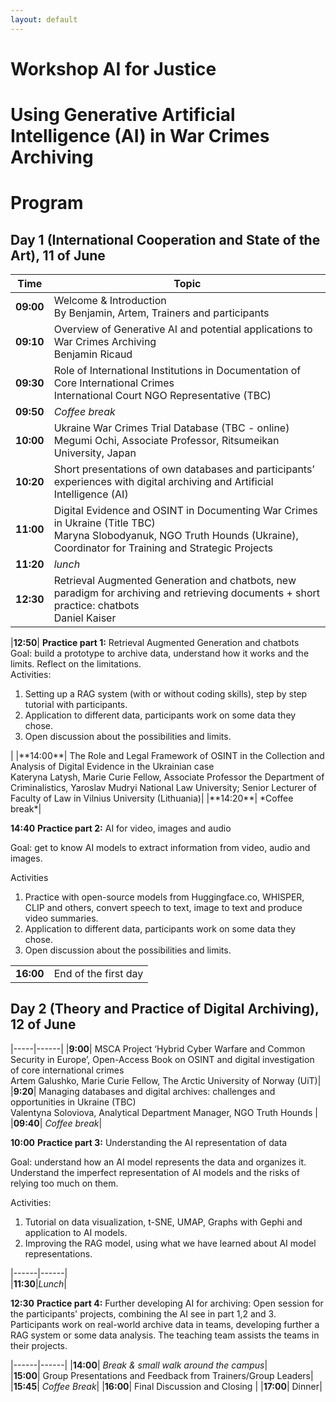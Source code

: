 ```yaml
---
layout: default
---
```


# Workshop AI for Justice
# Using Generative Artificial Intelligence (AI) in War Crimes Archiving


# Program

## Day 1 (International Cooperation and State of the Art), 11 of June

| Time | Topic |
| --- | ----------- |
|**09:00** |Welcome & Introduction <br> By Benjamin, Artem, Trainers and participants| 
|**09:10** |Overview of Generative AI and potential applications to War Crimes Archiving<br>Benjamin Ricaud|
|**09:30** | Role of International Institutions in Documentation of Core International Crimes<br>International Court NGO Representative (TBC)|
|**09:50**| *Coffee break*|
|**10:00**| Ukraine War Crimes Trial Database (TBC - online)<br>Megumi Ochi, Associate Professor, Ritsumeikan University, Japan |　　
|**10:20** | Short presentations of own databases and participants’ experiences with digital archiving and Artificial Intelligence (AI)|
|**11:00**| Digital Evidence and OSINT in Documenting War Crimes in Ukraine (Title TBC)<br>Maryna Slobodyanuk, NGO Truth Hounds (Ukraine), Coordinator for Training and Strategic Projects |
|**11:20**| *lunch*|
|**12:30**| Retrieval Augmented Generation and chatbots, new paradigm for archiving and retrieving documents + short practice: chatbots<br>Daniel Kaiser|

|**12:50**| **Practice part 1:** Retrieval Augmented Generation and chatbots<br>
Goal: build a prototype to archive data, understand how it works and the limits. Reflect on the limitations.<br>
Activities: <ol>
<li>Setting up a RAG system (with or without coding skills), step by step tutorial with participants.</li>
<li>Application to different data, participants work on some data they chose.</li>
<li>Open discussion about the possibilities and limits.</li>
</ol>|
|**14:00**| The Role and Legal Framework of OSINT in the Collection and Analysis of Digital Evidence in the Ukrainian case<br>Kateryna Latysh, Marie Curie Fellow, Associate Professor the Department of Criminalistics, Yaroslav Mudryi National Law University; Senior Lecturer of Faculty of Law in Vilnius University (Lithuania)|
|**14:20**| *Coffee break*|

**14:40** **Practice part 2:** AI for video, images and audio

Goal: get to know AI models to extract information from video, audio and images.

Activities                                                
1. Practice with open-source models from Huggingface.co, WHISPER, CLIP and others, convert speech to text, image to text and produce video summaries.
2. Application to different data, participants work on some data they chose.
3. Open discussion about the possibilities and limits.

| | |
|-----|------|
|**16:00**| End of the first day|


## Day 2 (Theory and Practice of Digital Archiving), 12 of June

|-----|------|
|**9:00**| MSCA Project ‘Hybrid Cyber Warfare and Common Security in Europe’, Open-Access Book on OSINT and digital investigation of core international crimes <br>Artem Galushko, Marie Curie Fellow, The Arctic University of Norway (UiT)|
|**9:20**| Managing databases and digital archives: challenges and opportunities in Ukraine (TBC)<br> Valentyna Soloviova, Analytical Department Manager, NGO Truth Hounds |
|**09:40**| *Coffee break*| 

**10:00** **Practice part 3:** Understanding the AI representation of data

Goal: understand how an AI model represents the data and organizes it. Understand the imperfect representation of AI models and the risks of relying too much on them.

Activities:
1. Tutorial on data visualization, t-SNE, UMAP, Graphs with Gephi and application to AI models.
2. Improving the RAG model, using what we have learned about AI model representations.

|------|------|                
|**11:30**|*Lunch*|    

**12:30**   **Practice part 4:** Further developing AI for archiving: 
Open session for the participants' projects, combining the AI see in part 1,2 and 3.
Participants work on real-world archive data in teams, developing further a RAG system or some data analysis. The teaching team assists the teams in their projects.

|------|------|
|**14:00**| *Break & small walk around the campus*|                                                  
|**15:00**| Group Presentations and Feedback from Trainers/Group Leaders|     
|**15:45**| *Coffee Break*|
|**16:00**|   Final Discussion and Closing  |
|**17:00**| Dinner| 
